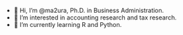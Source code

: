 - 👋 Hi, I’m @ma2ura, Ph.D. in Business Administration.
- 👀 I’m interested in accounting research and tax research.
- 🌱 I’m currently learning R and Python.

<!---
ma2ura/ma2ura is a ✨ special ✨ repository because its `README.md` (this file) appears on your GitHub profile.
You can click the Preview link to take a look at your changes.
--->
